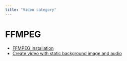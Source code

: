 ```yaml
---
title: "Video category"
---
```

# FFMPEG
- [FFMPEG Installation](/video/ffmpeg/installation.md)
- [Create video with static background image and audio](/video/ffmpeg/video_with_static_background_image_and_audio.md)
